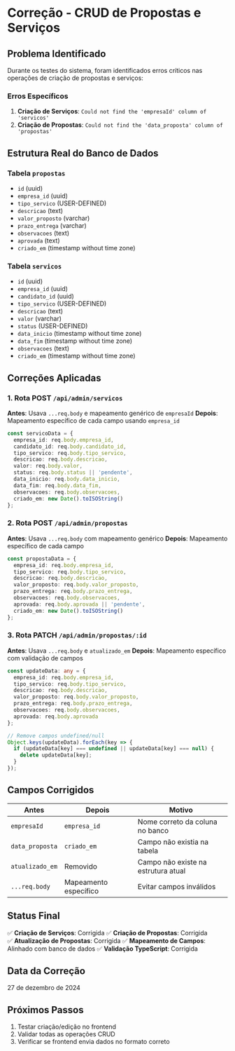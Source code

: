 # Correção - CRUD de Propostas e Serviços

## Problema Identificado
Durante os testes do sistema, foram identificados erros críticos nas operações de criação de propostas e serviços:

### Erros Específicos
1. **Criação de Serviços**: `Could not find the 'empresaId' column of 'servicos'`
2. **Criação de Propostas**: `Could not find the 'data_proposta' column of 'propostas'`

## Estrutura Real do Banco de Dados

### Tabela `propostas`
- `id` (uuid)
- `empresa_id` (uuid)
- `tipo_servico` (USER-DEFINED)
- `descricao` (text)
- `valor_proposto` (varchar)
- `prazo_entrega` (varchar)
- `observacoes` (text)
- `aprovada` (text)
- `criado_em` (timestamp without time zone)

### Tabela `servicos`
- `id` (uuid)
- `empresa_id` (uuid)
- `candidato_id` (uuid)
- `tipo_servico` (USER-DEFINED)
- `descricao` (text)
- `valor` (varchar)
- `status` (USER-DEFINED)
- `data_inicio` (timestamp without time zone)
- `data_fim` (timestamp without time zone)
- `observacoes` (text)
- `criado_em` (timestamp without time zone)

## Correções Aplicadas

### 1. Rota POST `/api/admin/servicos`
**Antes**: Usava `...req.body` e mapeamento genérico de `empresaId`
**Depois**: Mapeamento específico de cada campo usando `empresa_id`

```typescript
const servicoData = {
  empresa_id: req.body.empresa_id,
  candidato_id: req.body.candidato_id,
  tipo_servico: req.body.tipo_servico,
  descricao: req.body.descricao,
  valor: req.body.valor,
  status: req.body.status || 'pendente',
  data_inicio: req.body.data_inicio,
  data_fim: req.body.data_fim,
  observacoes: req.body.observacoes,
  criado_em: new Date().toISOString()
};
```

### 2. Rota POST `/api/admin/propostas`
**Antes**: Usava `...req.body` com mapeamento genérico
**Depois**: Mapeamento específico de cada campo

```typescript
const propostaData = {
  empresa_id: req.body.empresa_id,
  tipo_servico: req.body.tipo_servico,
  descricao: req.body.descricao,
  valor_proposto: req.body.valor_proposto,
  prazo_entrega: req.body.prazo_entrega,
  observacoes: req.body.observacoes,
  aprovada: req.body.aprovada || 'pendente',
  criado_em: new Date().toISOString()
};
```

### 3. Rota PATCH `/api/admin/propostas/:id`
**Antes**: Usava `...req.body` e `atualizado_em`
**Depois**: Mapeamento específico com validação de campos

```typescript
const updateData: any = {
  empresa_id: req.body.empresa_id,
  tipo_servico: req.body.tipo_servico,
  descricao: req.body.descricao,
  valor_proposto: req.body.valor_proposto,
  prazo_entrega: req.body.prazo_entrega,
  observacoes: req.body.observacoes,
  aprovada: req.body.aprovada
};

// Remove campos undefined/null
Object.keys(updateData).forEach(key => {
  if (updateData[key] === undefined || updateData[key] === null) {
    delete updateData[key];
  }
});
```

## Campos Corrigidos

| Antes | Depois | Motivo |
|-------|--------|--------|
| `empresaId` | `empresa_id` | Nome correto da coluna no banco |
| `data_proposta` | `criado_em` | Campo não existia na tabela |
| `atualizado_em` | Removido | Campo não existe na estrutura atual |
| `...req.body` | Mapeamento específico | Evitar campos inválidos |

## Status Final
✅ **Criação de Serviços**: Corrigida
✅ **Criação de Propostas**: Corrigida  
✅ **Atualização de Propostas**: Corrigida
✅ **Mapeamento de Campos**: Alinhado com banco de dados
✅ **Validação TypeScript**: Corrigida

## Data da Correção
27 de dezembro de 2024

## Próximos Passos
1. Testar criação/edição no frontend
2. Validar todas as operações CRUD
3. Verificar se frontend envia dados no formato correto 